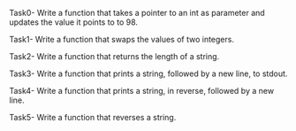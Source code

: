 Task0- Write a function that takes a pointer to an int as parameter and updates the value it points to to 98.

Task1- Write a function that swaps the values of two integers.

Task2- Write a function that returns the length of a string.

Task3- Write a function that prints a string, followed by a new line, to stdout.

Task4- Write a function that prints a string, in reverse, followed by a new line.

Task5- Write a function that reverses a string.
